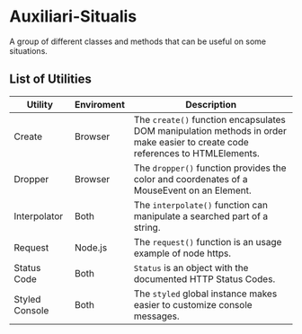 # Auxiliari-Situalis

A group of different classes and methods that can be useful on some situations.

## List of Utilities

| Utility        | Enviroment | Description                                                                                                                   |
| -------------- | ---------- | ----------------------------------------------------------------------------------------------------------------------------- |
| Create         | Browser    | The `create()` function encapsulates DOM manipulation methods in order make easier to create code references to HTMLElements. |
| Dropper        | Browser    | The `dropper()` function provides the color and coordenates of a MouseEvent on an Element.                                    |
| Interpolator   | Both       | The `interpolate()` function can manipulate a searched part of a string.                                                      |
| Request        | Node.js    | The `request()` function is an usage example of node https.                                                                   |
| Status Code    | Both       | `Status` is an object with the documented HTTP Status Codes.                                                                  |
| Styled Console | Both       | The `styled` global instance makes easier to customize console messages.                                                      |
